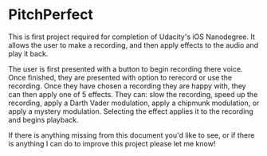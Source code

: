 # PitchPerfect

This is first project required for completion of Udacity's iOS Nanodegree. It allows the user to make a recording, and then apply effects to the audio and play it back. 

The user is first presented with a button to begin recording there voice. Once finished, they are presented with option to rerecord or use the recording. Once they have chosen a recording they are happy with, they can then apply one of 5 effects. They can: slow the recording, speed up the recording, apply a Darth Vader modulation, apply a chipmunk modulation, or apply a mystery modulation. Selecting the effect applies it to the recording and begins playback. 

If there is anything missing from this document you'd like to see, or if there is anything I can do to improve this project please let me know! 
